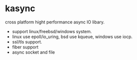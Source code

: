 # kasync
cross platform hight performance async IO libary. 
* support linux/freebsd/windows system.
* linux use epoll/io_uring, bsd use kqueue, windows use iocp.
* ssl/tls support.
* fiber support
* async socket and file
